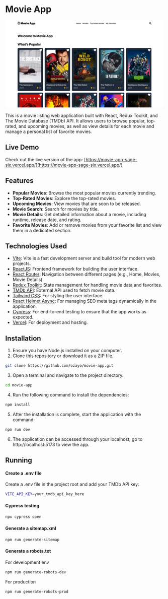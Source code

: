 # Movie App

<img src="public/movie-app.png" alt="Logo" width="1000" />

This is a movie listing web application built with React, Redux Toolkit, and The Movie Database (TMDb) API. It allows users to browse popular, top-rated, and upcoming movies, as well as view details for each movie and manage a personal list of favorite movies.

## Live Demo

Check out the live version of the app: [https://movie-app-sage-six.vercel.app/](https://movie-app-sage-six.vercel.app/)

## Features

- **Popular Movies**: Browse the most popular movies currently trending.
- **Top-Rated Movies**: Explore the top-rated movies.
- **Upcoming Movies**: View movies that are soon to be released.
- **Movie Search**: Search for movies by title.
- **Movie Details**: Get detailed information about a movie, including runtime, release date, and rating.
- **Favorite Movies**: Add or remove movies from your favorite list and view them in a dedicated section.

## Technologies Used

- [Vite](https://vitejs.dev/): Vite is a fast development server and build tool for modern web projects.
- [ReactJS](https://react.dev/): Frontend framework for building the user interface.
- [React Router](https://reactrouter.com/en/main): Navigation between different pages (e.g., Home, Movies, Movie Details).
- [Redux Toolkit](https://redux-toolkit.js.org/): State management for handling movie data and favorites.
- [TMDb API](https://developer.themoviedb.org/docs/getting-started): External API used to fetch movie data.
- [Tailwind CSS](https://tailwindcss.com/): For styling the user interface.
- [React Helmet Async](https://github.com/staylor/react-helmet-async): For managing SEO meta tags dynamically in the application.
- [Cypress](https://www.cypress.io/): For end-to-end testing to ensure that the app works as expected.
- [Vercel](https://vercel.com/): For deployment and hosting.



## Installation

1. Ensure you have Node.js installed on your computer.
2. Clone this repository or download it as a ZIP file.
```bash
git clone https://github.com/ozayo/movie-app.git
```
3. Open a terminal and navigate to the project directory.
```bash 
cd movie-app
```
4. Run the following command to install the dependencies:
```bash
npm install
```

5. After the installation is complete, start the application with the command:
```bash
npm run dev
```

6. The application can be accessed through your localhost, go to http://localhost:5173 to view the app.


## Running

#### Create a .env file

Create a .env file in the project root and add your TMDb API key:
```bash  
VITE_API_KEY=your_tmdb_api_key_here 
```

#### Cypress testing
```bash
npx cypress open
```

#### Generate a sitemap.xml
```bash
npm run generate-sitemap
```

#### Generate a robots.txt
For development env
```bash
npm run generate-robots-dev 
```

For production
```bash
npm run generate-robots-prod
```